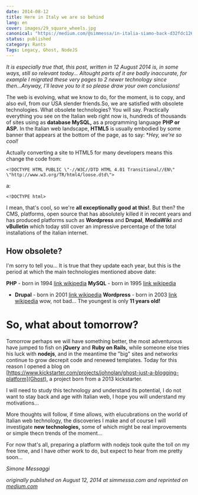 ```yaml
---
date: 2014-08-12
title: Here in Italy we are so behind
lang: en
cover: images/29_square_wheels.jpg
canonical: "https://medium.com/@simmessa/in-italia-siamo-back-d32fdc126713"
status: published
category: Rants
Tags: Legacy, Ghost, NodeJS
---
```


*It is especially true that, this post, written in 12 August 2014 is, in some ways, still so relevant today... Altought parts of it are badly inaccurate, for example I migrated these very pages to 2 newer technology since then...Anyway, I'll leave you to it so please draw your own conclusions!*

The web is evolving, what we know to do, for the moment, is to copy, and also evil, from our USA slender friends.So, we are satisfied with obsolete technologies. What obsolete technologies? You will say. Practically everything you see on the Italian web right now is, hundreds of thousands of sites using as **database MySQL,** as a programming language **PHP or ASP.** In the Italian web landscape, **HTML5** is usually embodied by some banner that appears at the bottom of the page, as to say: **Hey, we're so cool!*

Actually converting a site to HTML5 for many developers means this change the code from:
```
<!DOCTYPE HTML PUBLIC \"-//W3C//DTD HTML 4.01 Transitional//EN\" \"http://www.w3.org/TR/html4/loose.dtd\">
```
a:
```
<!DOCTYPE html>
```

I mean, that's cool, so we're **all exceptionally good at this!**. But then? the CMS, platforms, open source that has absolutely killed it in recent years and has produced platforms such as **Wordpress** and **Drupal**, **MediaWiki** and **vBulletin** which today still cover an impressive percentage of the total installations of the italian internet.

## How obsolete?

I'm sorry to tell you... It is true that they update each year, but this is the period at which the main technologies mentioned above date:

**PHP** - born in 1994 [link wikipedia](http://en.wikipedia.org/wiki/PHP)
**MySQL** - born in 1995 [link wikipedia](http://en.wikipedia.org/wiki/MySQL)
* **Drupal** - born in 2001 [link wikipedia](http://en.wikipedia.org/wiki/Drupal)
**Wordpress** - born in 2003 [link wikipedia](http://en.wikipedia.org/wiki/WordPress) wow, not bad... The youngest is only **11 years old!**

# So, what about tomorrow?
Tomorrow perhaps we will have something better, the most adventurous have jumped to fish on **jQuery** and **Ruby on Rails,** while someone else tries his luck with **nodejs**, and in the meantime the "big" sites and networks continue to grow decrepit code and renewed templates.
Today for this reason I opened a blog on [https://www.kickstarter.com/projects/johnolan/ghost-just-a-blogging-platform](Ghost), a project born from a 2013 kickstarter.

I will need to study this technology and understand its potential, I do not want to stay back and age with Italian web, I hope you will understand my motivations...

More thoughts will follow, if time allows, with elucubrations on the world of Italian web technology, the discoveries I make and of course I will investigate **new technologies,** some of which might be real improvements or simple thecn trends of the moment...

For now that's all, preparing a platform with nodejs took quite the toll on my free time, and I have other work to do, but expect to hear from me pretty soon...

*Simone Messaggi*

*originally published on August 12, 2014 at simmessa.com and reprinted on [medium.com](https://medium.com/@simmessa/in-italia-siamo-back-d32fdc126713)*